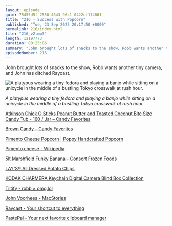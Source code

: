 ```yaml
---
layout: episode
guid: 75455d5f-2550-4643-96c1-0422cf174861
title: "216 - Success with Popcorn"
published: "Tue, 23 Sep 2025 20:17:50 +0000"
permalink: 216/index.html
file: "216_v2.mp3"
length: 12197773
duration: 00:25:06
summary: "John brought lots of snacks to the show, Robb wants another tiny camera, and John has ditched Raycast."
episodeNumber: 216
---
```


John brought lots of snacks to the show, Robb wants another tiny camera, and John has ditched Raycast.

![A platypus wearing a tiny fedora and playing a banjo while sitting on a unicycle in the middle of a bustling Tokyo crosswalk at rush hour.](https://cdn.rknight.me/podcasts/ruminate/uploads/stjude-platypus-tokyo.jpg)

_A platypus wearing a tiny fedora and playing a banjo while sitting on a unicycle in the middle of a bustling Tokyo crosswalk at rush hour._

[Atkinson Chick O Sticks Peanut Butter and Toasted Coconut Bite Size Candy Tub - 160 / Jar – Candy Favorites](https://www.candyfavorites.com/products/chicko-o-stix-jar)

[Brown Candy – Candy Favorites](https://www.candyfavorites.com/collections/root-category-color-brown-candy)

[Pimento Cheese Popcorn | Poppy Handcrafted Popcorn](https://poppyhandcraftedpopcorn.com/products/pimento-cheese?srsltid=AfmBOops04yRsxoZG4pue6H2HHV1QHITkhezFt7kyb0ajpH_jeUw9IHQ)

[Pimento cheese - Wikipedia](https://en.wikipedia.org/wiki/Pimento_cheese)

[5lt Marshfield Funky Banana - Consort Frozen Foods](https://consortfrozenfoods.co.uk/products/5lt-marshfield-funky-banana/)

[LAY'S® All Dressed Potato Chips](https://www.lays.com/products/lays-all-dressed-potato-chips)

[KODAK CHARMERA Keychain Digital Camera Blind Box Collection](https://www.kodak.retopro.co/products/kodak-charmera-br-keychain-digital-camera-blind-box?variant=51040726515876)

[Tiltify - robb × omg.lol](https://tiltify.com/@rknightuk/stjude2025)

[John Voorhees - MacStories](https://www.macstories.net/author/johnvoorhees/)

[Raycast - Your shortcut to everything](https://www.raycast.com/)

[PastePal - Your next favorite clipboard manager](https://indiegoodies.com/pastepal)